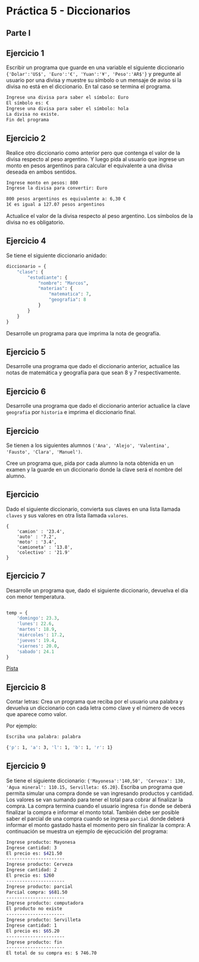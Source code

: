 
# Práctica 5 - Diccionarios

## Parte I

## Ejercicio 1

Escribir un programa que guarde en una variable el siguiente diccionario `{'Dolar':'US$', 'Euro':'€', 'Yuan':'¥', 'Peso':'AR$'}` y pregunte al usuario por una divisa y muestre su símbolo o un mensaje de aviso si la divisa no está en el diccionario. En tal caso se termina el programa.

```bash
Ingrese una divisa para saber el símbolo: Euro
El símbolo es: €
Ingrese una divisa para saber el símbolo: hola
La divisa no existe.
Fin del programa
```

## Ejercicio 2

Realice otro diccionario como anterior pero que contenga el valor de la divisa respecto al peso argentino. Y luego pida al usuario que ingrese un monto en pesos argentinos para calcular el equivalente a una divisa deseada en ambos sentidos.

```bash
Ingrese monto en pesos: 800
Ingrese la divisa para convertir: Euro

800 pesos argentinos es equivalente a: 6,30 €
1€ es igual a 127.07 pesos argentinos

```

Actualice el valor de la divisa respecto al peso argentino. Los símbolos de la divisa no es obligatorio.



## Ejercicio 4
Se tiene el siguiente diccionario anidado:
```python
diccionario = {
    "clase": {
        "estudiante": {
            "nombre": "Marcos",
            "materias": {
                "matematica": 7,
                "geografia": 8
            }
        }
    }
}
```

Desarrolle un programa para que imprima la nota de geografía.

## Ejercicio 5

Desarrolle una programa que dado el diccionario anterior, actualice las notas de matemática y geografía para que sean 8 y 7 respectivamente.

## Ejercicio 6

Desarrolle una programa que dado el diccionario anterior actualice la clave `geografia` por `historia` e imprima el diccionario final.

## Ejercicio

Se tienen a los siguientes alumnos `('Ana', 'Alejo', 'Valentina', 'Fausto', 'Clara', 'Manuel')`.

Cree un programa que, pida por cada alumno la nota obtenida en un examen y la guarde en un diccionario donde la clave será el nombre del alumno.

## Ejercicio

Dado el siguiente diccionario, convierta sus claves en una lista llamada `claves` y sus valores en otra lista llamada `valores`.

```
{
    'camion' : '23.4',
    'auto' : '7.2',
    'moto' : '3.4',
    'camioneta' : '13.8',
    'colectivo' : '21.9'
}
```

## Ejercicio 7

Desarrolle un programa que, dado el siguiente diccionario, devuelva el día con menor temperatura.

```python

temp = {
    'domingo': 23.3,
    'lunes': 22.6,
    'martes': 18.9,
    'miércoles': 17.2,
    'jueves': 19.4,
    'viernes': 20.0,
    'sabado': 24.1
}

```

[Pista](https://www.geeksforgeeks.org/python-get-key-from-value-in-dictionary/)

## Ejercicio 8

Contar letras: Crea un programa que reciba por el usuario una palabra y devuelva un diccionario con cada letra como clave y el número de veces que aparece como valor.

Por ejemplo:
```bash
Escriba una palabra: palabra

{'p': 1, 'a': 3, 'l': 1, 'b': 1, 'r': 1}

```


## Ejercicio 9

Se tiene el siguiente diccionario:
`{'Mayonesa':'140,50', 'Cerveza': 130, 'Agua mineral': 110.15, Servilleta: 65.20}`.
Escriba un programa que permita simular una compra donde se van ingresando productos y cantidad. Los valores se van sumando para tener el total para cobrar al finalizar la compra.
La compra termina cuando el usuario ingresa `fin` donde se deberá finalizar la compra e informar el monto total.
También debe ser posible saber el parcial de una compra cuando se ingresa `parcial` donde deberá informar el monto gastado hasta el momento pero sin finalizar la compra:
A continuación se muestra un ejemplo de ejecucición del programa:

```bash
Ingrese producto: Mayonesa
Ingrese cantidad: 3
El precio es: $421.50
----------------------
Ingrese producto: Cerveza
Ingrese cantidad: 2
El precio es: $260
----------------------
Ingrese producto: parcial
Parcial compra: $681.50
----------------------
Ingrese producto: computadora
El producto no existe
----------------------
Ingrese producto: Servilleta
Ingrese cantidad: 1
El precio es: $65.20
----------------------
Ingrese producto: fin
----------------------
El total de su compra es: $ 746.70
```